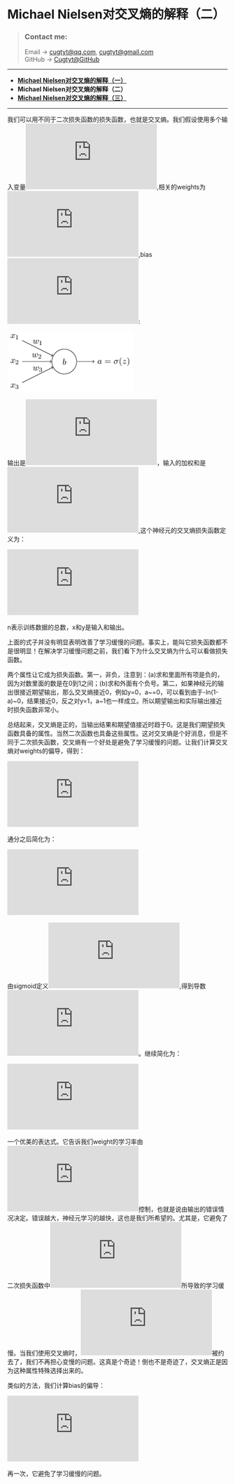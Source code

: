 # **Michael Nielsen对交叉熵的解释（二）**

> ### Contact me:  
> Email -> <cugtyt@qq.com>, <cugtyt@gmail.com>  
> GitHub -> [Cugtyt@GitHub](https://github.com/Cugtyt)

---

- [**Michael Nielsen对交叉熵的解释（一）**](https://cugtyt.github.io/blog/ml-data/201802092000)
- **Michael Nielsen对交叉熵的解释（二）**
- [**Michael Nielsen对交叉熵的解释（三）**](https://cugtyt.github.io/blog/ml-data/201802092159)

---

我们可以用不同于二次损失函数的损失函数，也就是交叉熵。我们假设使用多个输入变量![](http://latex.codecogs.com/gif.latex?%5Cinline%20x_1%2C%20x_2%2C%20%5Cldots),相关的weights为![](http://latex.codecogs.com/gif.latex?%5Cinline%20w_1%2C%20w_2%2C%20%5Cldots),bias![](http://latex.codecogs.com/gif.latex?%5Cinline%20b):

![](resources/cross-entropy5.png)

输出是![](http://latex.codecogs.com/gif.latex?%5Cinline%20a%20%3D%20%5Csigma%28z%29)，输入的加权和是![](http://latex.codecogs.com/gif.latex?%5Cinline%20z%20%3D%20%5Csum_j%20w_j%20x_j&plus;b),这个神经元的交叉熵损失函数定义为：

![](http://latex.codecogs.com/gif.latex?C%20%3D%20-%5Cfrac%7B1%7D%7Bn%7D%20%5Csum_x%20%5Cleft%5By%20%5Cln%20a%20&plus;%20%281-y%20%29%20%5Cln%20%281-a%29%20%5Cright%5D)

n表示训练数据的总数，x和y是输入和输出。

上面的式子并没有明显表明改善了学习缓慢的问题。事实上，能叫它损失函数都不是很明显！在解决学习缓慢问题之前，我们看下为什么交叉熵为什么可以看做损失函数。

两个属性让它成为损失函数。第一，非负，注意到：(a)求和里面所有项是负的，因为对数里面的数是在0到1之间；(b)求和外面有个负号。第二，如果神经元的输出很接近期望输出，那么交叉熵接近0，例如y=0，a~=0，可以看到由于-ln(1-a)~0，结果接近0，反之对y=1，a~1也一样成立。所以期望输出和实际输出接近时损失函数非常小。

总结起来，交叉熵是正的，当输出结果和期望值接近时趋于0。这是我们期望损失函数具备的属性。当然二次函数也具备这些属性。这对交叉熵是个好消息，但是不同于二次损失函数，交叉熵有一个好处是避免了学习缓慢的问题。让我们计算交叉熵对weights的偏导，得到：

![](http://latex.codecogs.com/gif.latex?%5Cfrac%7B%5Cpartial%20C%7D%7B%5Cpartial%20w_j%7D%20%3D%20-%5Cfrac%7B1%7D%7Bn%7D%20%5Csum_x%20%5Cleft%28%20%5Cfrac%7By%20%7D%7B%5Csigma%28z%29%7D%20-%5Cfrac%7B%281-y%29%7D%7B1-%5Csigma%28z%29%7D%20%5Cright%29%20%5Cfrac%7B%5Cpartial%20%5Csigma%7D%7B%5Cpartial%20w_j%7D%20%3D%20-%5Cfrac%7B1%7D%7Bn%7D%20%5Csum_x%20%5Cleft%28%20%5Cfrac%7By%7D%7B%5Csigma%28z%29%7D%20-%5Cfrac%7B%281-y%29%7D%7B1-%5Csigma%28z%29%7D%20%5Cright%29%5Csigma%27%28z%29%20x_j.)

通分之后简化为：

![](http://latex.codecogs.com/gif.latex?%5Cfrac%7B%5Cpartial%20C%7D%7B%5Cpartial%20w_j%7D%20%3D%20%5Cfrac%7B1%7D%7Bn%7D%20%5Csum_x%20%5Cfrac%7B%5Csigma%27%28z%29%20x_j%7D%7B%5Csigma%28z%29%20%281-%5Csigma%28z%29%29%7D%20%28%5Csigma%28z%29-y%29.)

由sigmoid定义![](http://latex.codecogs.com/gif.latex?%5Csigma%28z%29%20%3D%201/%281&plus;e%5E%7B-z%7D%29),得到导数![](http://latex.codecogs.com/gif.latex?%5Cinline%20%5Csigma%27%28z%29%20%3D%20%5Csigma%28z%29%281-%5Csigma%28z%29%29)。继续简化为：

![](http://latex.codecogs.com/gif.latex?%5Cfrac%7B%5Cpartial%20C%7D%7B%5Cpartial%20w_j%7D%20%3D%20%5Cfrac%7B1%7D%7Bn%7D%20%5Csum_x%20x_j%28%5Csigma%28z%29-y%29.)

一个优美的表达式。它告诉我们weight的学习率由![](http://latex.codecogs.com/gif.latex?%5Cinline%20%5Csigma%28z%29-y)控制，也就是说由输出的错误情况决定。错误越大，神经元学习的越快，这也是我们所希望的。尤其是，它避免了二次损失函数中![](http://latex.codecogs.com/gif.latex?%5Cinline%20%5Csigma%27%28z%29)所导致的学习缓慢。当我们使用交叉熵时，![](http://latex.codecogs.com/gif.latex?%5Cinline%20%5Csigma%27%28z%29)被约去了，我们不再担心变慢的问题。这真是个奇迹！倒也不是奇迹了，交叉熵正是因为这种属性特殊选择出来的。

类似的方法，我们计算bias的偏导：

![](http://latex.codecogs.com/gif.latex?%5Cfrac%7B%5Cpartial%20C%7D%7B%5Cpartial%20b%7D%20%3D%20%5Cfrac%7B1%7D%7Bn%7D%20%5Csum_x%20%28%5Csigma%28z%29-y%29.)

再一次，它避免了学习缓慢的问题。

